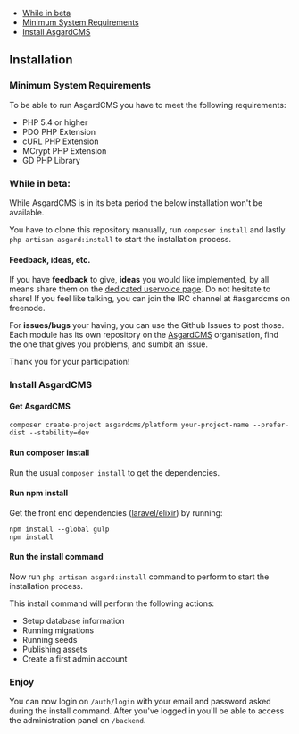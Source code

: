 - [While in beta](#while-in-beta)
- [Minimum System Requirements](#minimum-system-requirements)
- [Install AsgardCMS](#install-asgardcms)

## Installation

### <a name="minimum-system-requirements" class="anchor" href="#minimum-system-requirements"></a> Minimum System Requirements

To be able to run AsgardCMS you have to meet the following requirements:

- PHP 5.4 or higher
- PDO PHP Extension
- cURL PHP Extension
- MCrypt PHP Extension
- GD PHP Library

### <a name="while-in-beta" class="anchor" href="#while-in-beta"></a> While in beta:

While AsgardCMS is in its beta period the below installation won't be available.

You have to clone this repository manually, run `composer install` and lastly `php artisan asgard:install` to start the installation process.

#### Feedback, ideas, etc.
If you have **feedback** to give, **ideas** you would like implemented, by all means share them on the [dedicated uservoice page](http://asgardcms.uservoice.com/). Do not hesitate to share! If you feel like talking, you can join the IRC channel at #asgardcms on freenode.

For **issues/bugs** your having, you can use the Github Issues to post those. Each module has its own repository on the [AsgardCMS](https://github.com/AsgardCms) organisation, find the one that gives you problems, and sumbit an issue.

Thank you for your participation!

### <a name="install-asgardcms" class="anchor" href="#install-asgardcms"></a> Install AsgardCMS

#### Get AsgardCMS

``` .language-bash
composer create-project asgardcms/platform your-project-name --prefer-dist --stability=dev
```

#### Run composer install

Run the usual `composer install` to get the dependencies.

####  Run npm install

Get the front end dependencies ([laravel/elixir](https://github.com/laravel/elixir)) by running: 
``` .language-bash
npm install --global gulp
npm install
```

#### Run the install command

Now run `php artisan asgard:install` command to perform to start the installation process.

This install command will perform the following actions:

- Setup database information
- Running migrations
- Running seeds
- Publishing assets
- Create a first admin account


### Enjoy

You can now login on `/auth/login` with your email and password asked during the install command. After you've logged in you'll be able to access the administration panel on `/backend`.
